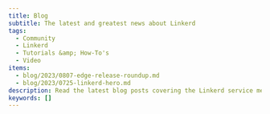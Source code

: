 ```yaml
---
title: Blog
subtitle: The latest and greatest news about Linkerd
tags:
  - Community
  - Linkerd
  - Tutorials &amp; How-To's
  - Video
items:
  - blog/2023/0807-edge-release-roundup.md
  - blog/2023/0725-linkerd-hero.md
description: Read the latest blog posts covering the Linkerd service mesh, from technical tutorials to announcements to what’s next on the roadmap.
keywords: []
---
```

